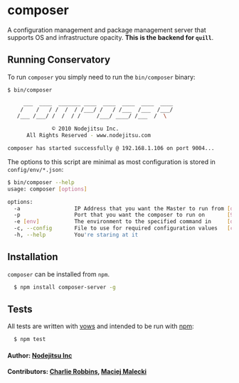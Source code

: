 # composer

A configuration management and package management server that supports OS and infrastructure opacity. **This is the backend for `quill`**.

## Running Conservatory

To run `composer` you simply need to run the `bin/composer` binary:

``` bash
$ bin/composer

     ___  ____  _______ ____  ____  ____  ____  ____
    /    /   / /  /  / /___/ /   / /___  /___  /___/
   /___ /___/ /  /  / /     /___/ ____/ /___  /  \

              © 2010 Nodejitsu Inc.
      All Rights Reserved - www.nodejitsu.com

composer has started successfully @ 192.168.1.106 on port 9004...
```

The options to this script are minimal as most configuration is stored in `config/env/*.json`:

``` bash
$ bin/composer --help
usage: composer [options]

options:
  -a                 IP Address that you want the Master to run from [dynamic]
  -p                 Port that you want the composer to run on       [9004]
  -e [env]           The environment to the specified command in     [development]
  -c, --config       File to use for required configuration values   [config/env/development.json]
  -h, --help         You're staring at it
```

## Installation

`composer` can be installed from `npm`.

``` bash
  $ npm install composer-server -g
```

## Tests
All tests are written with [vows][0] and intended to be run with [npm][1]:

``` bash
  $ npm test
```

#### Author: [Nodejitsu Inc][2]
#### Contributors: [Charlie Robbins](http://github.com/indexzero), [Maciej Malecki](http://github.com/mmalecki)

[0]: http://vowsjs.org
[1]: http://npmjs.org
[2]: http://nodejitsu.com